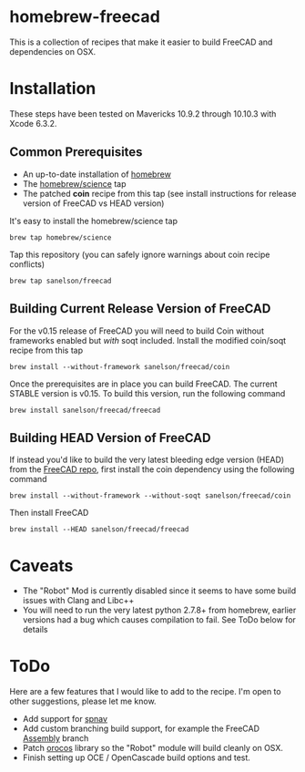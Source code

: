 # homebrew-freecad

This is a collection of recipes that make it easier to build FreeCAD and dependencies on OSX.

# Installation

These steps have been tested on Mavericks 10.9.2 through 10.10.3 with Xcode 6.3.2.

## Common Prerequisites

* An up-to-date installation of [homebrew](http://brew.sh)
* The [homebrew/science](https://github.com/Homebrew/homebrew-science) tap
* The patched **coin** recipe from this tap (see install instructions for release version of FreeCAD vs HEAD version)

It's easy to install the homebrew/science tap

    brew tap homebrew/science

Tap this repository (you can safely ignore warnings about coin recipe conflicts)

    brew tap sanelson/freecad

## Building Current Release Version of FreeCAD

For the v0.15 release of FreeCAD you will need to build Coin without frameworks enabled but *with* soqt included.  Install the modified coin/soqt recipe from this tap

    brew install --without-framework sanelson/freecad/coin

Once the prerequisites are in place you can build FreeCAD.  The current STABLE version is v0.15.  To build this version, run the following command

    brew install sanelson/freecad/freecad

## Building HEAD Version of FreeCAD

If instead you'd like to build the very latest bleeding edge version (HEAD) from the [FreeCAD repo](https://github.com/FreeCAD/FreeCAD_sf_master), first install the coin dependency using the following command

    brew install --without-framework --without-soqt sanelson/freecad/coin

Then install FreeCAD

    brew install --HEAD sanelson/freecad/freecad

# Caveats

* The "Robot" Mod is currently disabled since it seems to have some build issues with Clang and Libc++
* You will need to run the very latest python 2.7.8+ from homebrew, earlier versions had a bug which causes compilation to fail. See ToDo below for details

# ToDo

Here are a few features that I would like to add to the recipe.  I'm open to other suggestions, please let me know.

* Add support for [spnav](https://pypi.python.org/pypi/spnav/0.9)
* Add custom branching build support, for example the FreeCAD [Assembly](http://sourceforge.net/p/free-cad/code/ci/jriegel/dev-assembly/~/tree/) branch
* Patch [orocos](https://github.com/orocos/orocos_kinematics_dynamics/commit/0c6f37fdbe62f863ea3e27765d99e9ea562149b7) library so the "Robot" module will build cleanly on OSX.
* Finish setting up OCE / OpenCascade build options and test.
